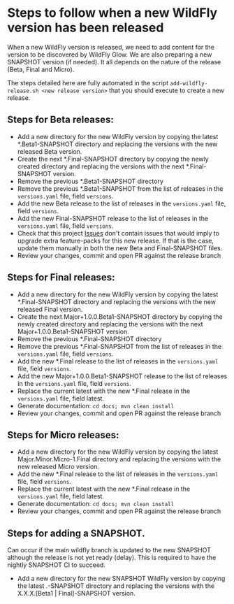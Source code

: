 # Steps to follow when a new WildFly version has been released

When a new WildFly version is released, we need to add content for the version to be discovered by WildFly Glow. 
We are also preparing a new SNAPSHOT version (if needed). It all depends on the nature of the release (Beta, Final and Micro).

The steps detailed here are fully automated in the script `add-wildfly-release.sh <new release version>` that you should execute to create a new release. 

## Steps for Beta releases: 

* Add a new directory for the new WildFly version by copying the latest *.Beta1-SNAPSHOT directory and replacing the versions with the new released Beta version.
* Create the next *.Final-SNAPSHOT directory by copying the newly created directory and replacing the versions with the next *.Final-SNAPSHOT version.
* Remove the previous *.Beta1-SNAPSHOT directory
* Remove the  previous *.Beta1-SNAPSHOT from the list of releases in the `versions.yaml` file, field `versions`.
* Add the new Beta release to the list of releases in the `versions.yaml` file, field `versions`.
* Add the new Final-SNAPSHOT release to the list of releases in the `versions.yaml` file, field `versions`.
* Check that this project [Issues](https://github.com/wildfly/wildfly-galleon-feature-packs/issues) 
don't contain issues that would imply to upgrade extra feature-packs for this new release. If that is the case, update them manually in both the new
Beta and Final-SNAPSHOT files.
* Review your changes, commit and open PR against the release branch

## Steps for Final releases: 

* Add a new directory for the new WildFly version by copying the latest *.Final-SNAPSHOT directory and replacing the versions with the new released Final version.
* Create the next Major+1.0.0.Beta1-SNAPSHOT directory by copying the newly created directory and replacing the versions with the next Major+1.0.0.Beta1-SNAPSHOT version.
* Remove the previous *.Final-SNAPSHOT directory
* Remove the previous *.Final-SNAPSHOT from the list of releases in the `versions.yaml` file, field `versions`.
* Add the new *.Final release to the list of releases in the `versions.yaml` file, field `versions`.
* Add the new Major+1.0.0.Beta1-SNAPSHOT release to the list of releases in the `versions.yaml` file, field `versions`.
* Replace the current latest with the new *.Final release in the `versions.yaml` file, field latest.
* Generate documentation: `cd docs; mvn clean install`
* Review your changes, commit and open PR against the release branch

## Steps for Micro releases: 

* Add a new directory for the new WildFly version by copying the latest Major.Minor.Micro-1.Final directory and replacing the versions with the new released Micro version.
* Add the new *.Final release to the list of releases in the `versions.yaml` file, field `versions`.
* Replace the current latest with the new *.Final release in the `versions.yaml` file, field latest.
* Generate documentation: `cd docs; mvn clean install`
* Review your changes, commit and open PR against the release branch

## Steps for adding a SNAPSHOT. 

Can occur if the main wildfly branch is updated to the new SNAPSHOT although the release is not yet ready (delay). This is required
to have the nightly SNAPSHOT CI to succeed.

* Add a new directory for the new SNAPSHOT WildFly version by copying the latest *.*-SNAPSHOT directory and replacing the versions with the X.X.X.[Beta1 | Final]-SNAPSHOT version.

